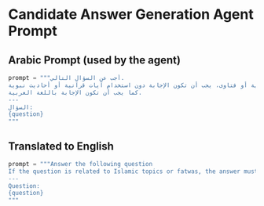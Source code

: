 # Candidate Answer Generation Agent Prompt

## Arabic Prompt (used by the agent)
```python
prompt = """أجب عن السؤال التالي.
إذا كان السؤال يتعلق بموضوعات إسلامية أو فتاوى، يجب أن تكون الإجابة دون استخدام آيات قرآنية أو أحاديث نبوية.
كما يجب أن تكون الإجابة باللغة العربية.
---
السؤال:
{question}
"""
```

## Translated to English
```python
prompt = """Answer the following question
If the question is related to Islamic topics or fatwas, the answer must be given without using Qur'anic verses or Hadiths. The answer must also be in Arabic.
---
Question:
{question}
"""
```
